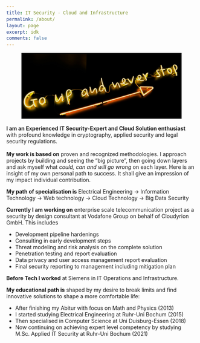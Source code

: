 ```yaml
---
title: IT Security - Cloud and Infrastructure
permalink: /about/
layout: page
excerpt: idk
comments: false
---
```


<figure>
<img src="/pictures/great.jpg" >
</figure>


**I am an Experienced IT Security-Expert and Cloud Solution enthusiast** with profound knowledge in cryptography, applied security and legal security regulations.<br><br>
**My work is based on** proven and recognized methodologies. I approach projects by building and seeing the “big picture”, then going down layers and ask myself what *could, can and will go wrong* on each layer. Here is an insight of my own personal path to success. It shall give an impression of my impact individual contribution.

**My path of specialisation is** Electrical Engineering -> Information Technology -> Web technology -> Cloud Technology -> Big Data Security

**Currently I am working on** enterprise scale telecommunication project as a security by design consultant at Vodafone Group on behalf of Cloudyrion GmbH. This includes 
- Development pipeline hardenings
- Consulting in early development steps
- Threat modeling and risk analysis on the complete solution
- Penetration testing and report evaluation
- Data privacy and user access management report evaluation
- Final security reporting to management including mitigation plan

**Before Tech I worked** at Siemens in IT Operations and Infrastructure.

**My educational path is** shaped by my desire to break limits and find innovative solutions to shape a more comfortable life:

- After finishing my Abitur with focus on Math and Physics (2013)
- I started studying Electrical Engineering at Ruhr-Uni Bochum (2015)
- Then specialised in Computer Science at Uni Duisburg-Essen (2018)
- Now continuing on achieving expert level competency by studying M.Sc. Applied IT Security at Ruhr-Uni Bochum (2021)
